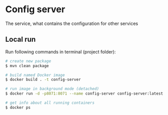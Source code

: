 # Config server

The service, what contains the configuration for other services

## Local run

Run following commands in terminal (project folder):

```bash
# create new package
$ mvn clean package

# build named Docker image
$ docker build . -t config-server

# run image in background mode (detached)
$ docker run -d -p8071:8071 --name config-server config-server:latest

# get info about all running containers
$ docker ps
```